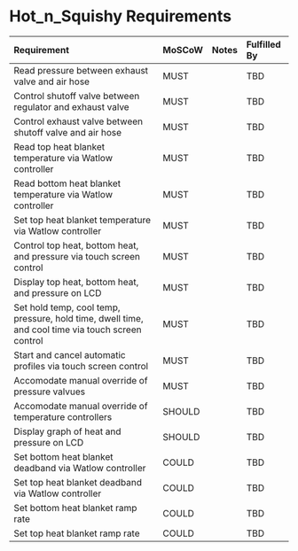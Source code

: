 # Hot_n_Squishy Requirements

| Requirement | MoSCoW | Notes | Fulfilled By |
| :---------- | :----- |:----- | :----------- |
| Read pressure between exhaust valve and air hose | MUST |  | TBD
| Control shutoff valve between regulator and exhaust valve | MUST |  | TBD
| Control exhaust valve between shutoff valve and air hose | MUST |  | TBD
| Read top heat blanket temperature via Watlow controller | MUST |  | TBD
| Read bottom heat blanket temperature via Watlow controller | MUST |  | TBD 
| Set top heat blanket temperature via Watlow controller | MUST |  | TBD 
| Control top heat, bottom heat, and pressure via touch screen control | MUST |  | TBD
| Display top heat, bottom heat, and pressure on LCD | MUST |  | TBD
| Set hold temp, cool temp, pressure, hold time, dwell time, and cool time via touch screen control | MUST |  | TBD
| Start and cancel automatic profiles via touch screen control | MUST |  | TBD
| Accomodate manual override of pressure valvues | MUST |  | TBD
| Accomodate manual override of temperature controllers | SHOULD |  | TBD
| Display graph of heat and pressure on LCD | SHOULD |  | TBD
| Set bottom heat blanket deadband via Watlow controller | COULD |  | TBD
| Set top heat blanket deadband via Watlow controller | COULD |  | TBD
| Set bottom heat blanket ramp rate | COULD |  | TBD
| Set top heat blanket ramp rate | COULD |  | TBD

